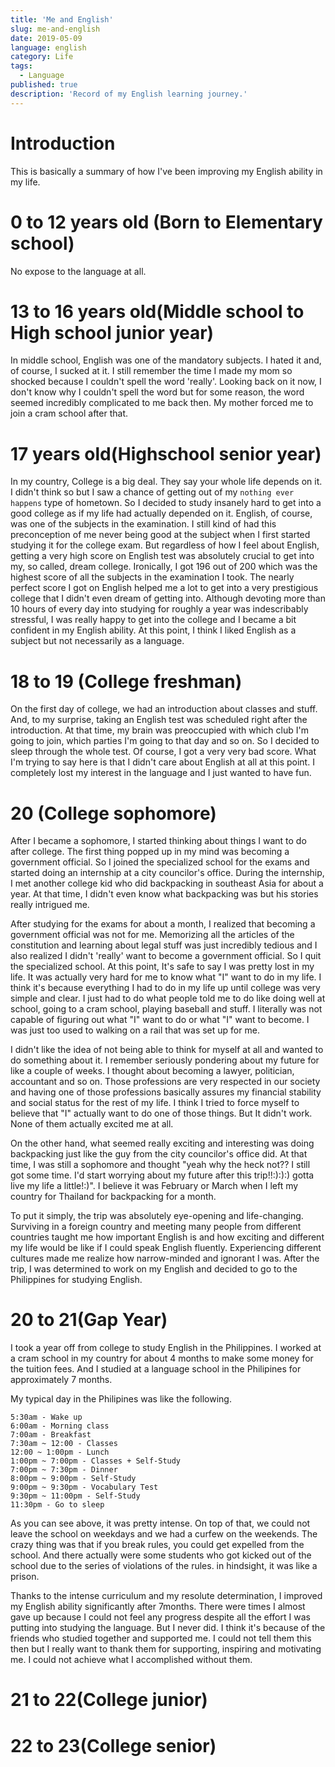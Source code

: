 ```yaml
---
title: 'Me and English'
slug: me-and-english
date: 2019-05-09
language: english
category: Life
tags:
  - Language
published: true
description: 'Record of my English learning journey.'
---
```


# Introduction

This is basically a summary of how I've been improving my English ability in my life.

# 0 to 12 years old (Born to Elementary school)

No expose to the language at all.

# 13 to 16 years old(Middle school to High school junior year)

In middle school, English was one of the mandatory subjects. I hated it and, of course, I sucked at it.
I still remember the time I made my mom so shocked because I couldn't spell the word 'really'. Looking back on it now, I don't know why I couldn't spell the word but for some reason, the word seemed incredibly complicated to me back then. My mother forced me to join a cram school after that.

# 17 years old(Highschool senior year)

In my country, College is a big deal. They say your whole life depends on it. I didn't think so but I saw a chance of getting out of my `nothing ever happens` type of hometown.
So I decided to study insanely hard to get into a good college as if my life had actually depended on it.
English, of course, was one of the subjects in the examination. I still kind of had this preconception of me never being good at the subject when I first started studying it for the college exam.
But regardless of how I feel about English, getting a very high score on English test was absolutely crucial to get into my, so called, dream college.
Ironically, I got 196 out of 200 which was the highest score of all the subjects in the examination I took. The nearly perfect score I got on English helped me a lot to get into a very prestigious college that I didn't even dream of getting into.
Although devoting more than 10 hours of every day into studying for roughly a year was indescribably stressful, I was really happy to get into the college and I became a bit confident in my English ability.
At this point, I think I liked English as a subject but not necessarily as a language.

# 18 to 19 (College freshman)

On the first day of college, we had an introduction about classes and stuff. And, to my surprise, taking an English test was scheduled right after the introduction. At that time, my brain was preoccupied with which club I'm going to join, which parties I'm going to that day and so on. So I decided to sleep through the whole test. Of course, I got a very very bad score.
What I'm trying to say here is that I didn't care about English at all at this point. I completely lost my interest in the language and I just wanted to have fun.

# 20 (College sophomore)

After I became a sophomore, I started thinking about things I want to do after college. The first thing popped up in my mind was becoming a government official. So I joined the specialized school for the exams and started doing an internship at a city councilor's office. During the internship, I met another college kid who did backpacking in southeast Asia for about a year. At that time, I didn't even know what backpacking was but his stories really intrigued me.

After studying for the exams for about a month, I realized that becoming a government official was not for me. Memorizing all the articles of the constitution and learning about legal stuff was just incredibly tedious and I also realized I didn't 'really' want to become a government official. So I quit the specialized school.
At this point, It's safe to say I was pretty lost in my life. It was actually very hard for me to know what "I" want to do in my life. I think it's because everything I had to do in my life up until college was very simple and clear. I just had to do what people told me to do like doing well at school, going to a cram school, playing baseball and stuff. I literally was not capable of figuring out what "I" want to do or what "I" want to become. I was just too used to walking on a rail that was set up for me.

I didn't like the idea of not being able to think for myself at all and wanted to do something about it. I remember seriously pondering about my future for like a couple of weeks. I thought about becoming a lawyer, politician, accountant and so on. Those professions are very respected in our society and having one of those professions basically assures my financial stability and social status for the rest of my life. I think I tried to force myself to believe that "I" actually want to do one of those things. But It didn't work. None of them actually excited me at all.

On the other hand, what seemed really exciting and interesting was doing backpacking just like the guy from the city councilor's office did. At that time, I was still a sophomore and thought "yeah why the heck not?? I still got some time. I'd start worrying about my future after this trip!!:):):) gotta live my life a little!:)". I believe it was February or March when I left my country for Thailand for backpacking for a month.

To put it simply, the trip was absolutely eye-opening and life-changing. Surviving in a foreign country and meeting many people from different countries taught me how important English is and how exciting and different my life would be like if I could speak English fluently. Experiencing different cultures made me realize how narrow-minded and ignorant I was.
After the trip, I was determined to work on my English and decided to go to the Philippines for studying English.

# 20 to 21(Gap Year)

I took a year off from college to study English in the Philippines. I worked at a cram school in my country for about 4 months to make some money for the tuition fees. And I studied at a language school in the Philipines for approximately 7 months.

My typical day in the Philipines was like the following.

```
5:30am - Wake up
6:00am - Morning class
7:00am - Breakfast
7:30am ~ 12:00 - Classes
12:00 ~ 1:00pm - Lunch
1:00pm ~ 7:00pm - Classes + Self-Study
7:00pm ~ 7:30pm - Dinner
8:00pm ~ 9:00pm - Self-Study
9:00pm ~ 9:30pm - Vocabulary Test
9:30pm ~ 11:00pm - Self-Study
11:30pm - Go to sleep
```

As you can see above, it was pretty intense. On top of that, we could not leave the school on weekdays and we had a curfew on the weekends. The crazy thing was that if you break rules, you could get expelled from the school. And there actually were some students who got kicked out of the school due to the series of violations of the rules. in hindsight, it was like a prison.

Thanks to the intense curriculum and my resolute determination, I improved my English ability significantly after 7months. There were times I almost gave up because I could not feel any progress despite all the effort I was putting into studying the language. But I never did. I think it's because of the friends who studied together and supported me. I could not tell them this then but I really want to thank them for supporting, inspiring and motivating me. I could not achieve what I accomplished without them.

# 21 to 22(College junior)

# 22 to 23(College senior)
